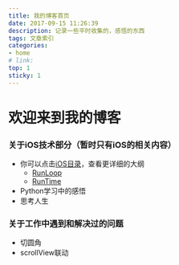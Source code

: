 ```yaml
---
title: 我的博客首页
date: 2017-09-15 11:26:39
description: 记录一些平时收集的，感悟的东西
tags: 文章索引
categories: 
- home
# link: 
top: 1
sticky: 1
---
```


# 欢迎来到我的博客

### 关于iOS技术部分（暂时只有iOS的相关内容）

- 你可以点击[iOS目录](/iOS/)，查看更详细的大纲
    - [RunLoop](/iOS/RunLoop/index.html)
    - [RunTime](/iOS/ScrollView/)
- Python学习中的感悟
- 思考人生

### 关于工作中遇到和解决过的问题
- 切圆角
- scrollView联动